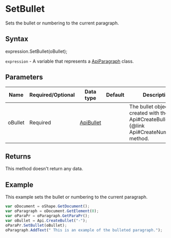 # SetBullet

Sets the bullet or numbering to the current paragraph.

## Syntax

expression.SetBullet(oBullet);

`expression` - A variable that represents a [ApiParagraph](../ApiParagraph.md) class.

## Parameters

| **Name** | **Required/Optional** | **Data type** | **Default** | **Description** |
| ------------- | ------------- | ------------- | ------------- | ------------- |
| oBullet | Required | [ApiBullet](../../ApiBullet/ApiBullet.md) |  | The bullet object created with the {@link Api#CreateBullet} or {@link Api#CreateNumbering} method. |

## Returns

This method doesn't return any data.

## Example

This example sets the bullet or numbering to the current paragraph.

```javascript
var oDocument = oShape.GetDocument();
var oParagraph = oDocument.GetElement(0);
var oParaPr = oParagraph.GetParaPr();
var oBullet = Api.CreateBullet("-");
oParaPr.SetBullet(oBullet);
oParagraph.AddText(" This is an example of the bulleted paragraph.");
```
